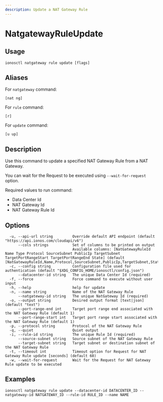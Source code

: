 ```yaml
---
description: Update a NAT Gateway Rule
---
```


# NatgatewayRuleUpdate

## Usage

```text
ionosctl natgateway rule update [flags]
```

## Aliases

For `natgateway` command:
```text
[nat ng]
```

For `rule` command:
```text
[r]
```

For `update` command:
```text
[u up]
```

## Description

Use this command to update a specified NAT Gateway Rule from a NAT Gateway.

You can wait for the Request to be executed using `--wait-for-request` option.

Required values to run command:

* Data Center Id
* NAT Gateway Id
* NAT Gateway Rule Id

## Options

```text
  -u, --api-url string         Override default API endpoint (default "https://api.ionos.com/cloudapi/v6")
      --cols strings           Set of columns to be printed on output 
                               Available columns: [NatGatewayRuleId Name Type Protocol SourceSubnet PublicIp TargetSubnet TargetPortRangeStart TargetPortRangeEnd State] (default [NatGatewayRuleId,Name,Protocol,SourceSubnet,PublicIp,TargetSubnet,State])
  -c, --config string          Configuration file used for authentication (default "$XDG_CONFIG_HOME/ionosctl/config.json")
      --datacenter-id string   The unique Data Center Id (required)
  -f, --force                  Force command to execute without user input
  -h, --help                   help for update
  -n, --name string            Name of the NAT Gateway Rule
      --natgateway-id string   The unique NatGateway Id (required)
  -o, --output string          Desired output format [text|json] (default "text")
      --port-range-end int     Target port range end associated with the NAT Gateway Rule (default 1)
      --port-range-start int   Target port range start associated with the NAT Gateway Rule (default 1)
  -p, --protocol string        Protocol of the NAT Gateway Rule
  -q, --quiet                  Quiet output
  -i, --rule-id string         The unique Rule Id (required)
      --source-subnet string   Source subnet of the NAT Gateway Rule
      --target-subnet string   Target subnet or destination subnet of the NAT Gateway Rule
  -t, --timeout int            Timeout option for Request for NAT Gateway Rule update [seconds] (default 60)
  -w, --wait-for-request       Wait for the Request for NAT Gateway Rule update to be executed
```

## Examples

```text
ionosctl natgateway rule update --datacenter-id DATACENTER_ID --natgateway-id NATGATEWAY_ID --rule-id RULE_ID --name NAME
```


